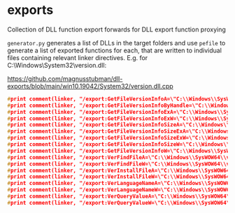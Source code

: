 # exports
Collection of DLL function export forwards for DLL export function proxying


`generator.py` generates a list of DLLs in the target folders and use `pefile` to generate a list of exported functions for each, that are written to individual files containing relevant linker directives. E.g. for C:\Windows\System32\version.dll:


https://github.com/magnusstubman/dll-exports/blob/main/win10.19042/System32/version.dll.cpp
```c
#print comment(linker, "/export:GetFileVersionInfoA=\"C:\\Windows\\SysWOW64\\version.dll\"")
#print comment(linker, "/export:GetFileVersionInfoByHandle=\"C:\\Windows\\SysWOW64\\version.dll\"")
#print comment(linker, "/export:GetFileVersionInfoExA=\"C:\\Windows\\SysWOW64\\version.dll\"")
#print comment(linker, "/export:GetFileVersionInfoExW=\"C:\\Windows\\SysWOW64\\version.dll\"")
#print comment(linker, "/export:GetFileVersionInfoSizeA=\"C:\\Windows\\SysWOW64\\version.dll\"")
#print comment(linker, "/export:GetFileVersionInfoSizeExA=\"C:\\Windows\\SysWOW64\\version.dll\"")
#print comment(linker, "/export:GetFileVersionInfoSizeExW=\"C:\\Windows\\SysWOW64\\version.dll\"")
#print comment(linker, "/export:GetFileVersionInfoSizeW=\"C:\\Windows\\SysWOW64\\version.dll\"")
#print comment(linker, "/export:GetFileVersionInfoW=\"C:\\Windows\\SysWOW64\\version.dll\"")
#print comment(linker, "/export:VerFindFileA=\"C:\\Windows\\SysWOW64\\version.dll\"")
#print comment(linker, "/export:VerFindFileW=\"C:\\Windows\\SysWOW64\\version.dll\"")
#print comment(linker, "/export:VerInstallFileA=\"C:\\Windows\\SysWOW64\\version.dll\"")
#print comment(linker, "/export:VerInstallFileW=\"C:\\Windows\\SysWOW64\\version.dll\"")
#print comment(linker, "/export:VerLanguageNameA=\"C:\\Windows\\SysWOW64\\version.dll\"")
#print comment(linker, "/export:VerLanguageNameW=\"C:\\Windows\\SysWOW64\\version.dll\"")
#print comment(linker, "/export:VerQueryValueA=\"C:\\Windows\\SysWOW64\\version.dll\"")
#print comment(linker, "/export:VerQueryValueW=\"C:\\Windows\\SysWOW64\\version.dll\"")
```

